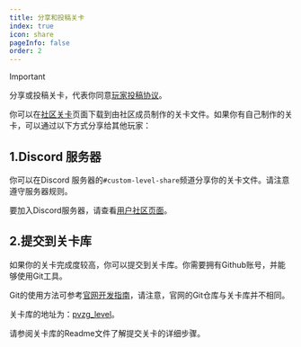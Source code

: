 ```yaml
---
title: 分享和投稿关卡
index: true
icon: share
pageInfo: false
order: 2
---
```


> [!important]
> 分享或投稿关卡，代表你同意[玩家投稿协议](/instructions/Submisson)。
>

你可以在[社区关卡](/custom-level/)页面下载到由社区成员制作的关卡文件。如果你有自己制作的关卡，可以通过以下方式分享给其他玩家：

## 1.Discord 服务器

你可以在Discord 服务器的`#custom-level-share`频道分享你的关卡文件。请注意遵守服务器规则。

要加入Discord服务器，请查看[用户社区页面](/contribution/)。

## 2.提交到关卡库

如果你的关卡完成度较高，你可以提交到关卡库。你需要拥有Github账号，并能够使用Git工具。

Git的使用方法可参考[官网开发指南](/guide/webGuide)，请注意，官网的Git仓库与关卡库并不相同。

关卡库的地址为：[pvzg_level](https://github.com/Gzh0821/pvzg_level)。

请参阅关卡库的Readme文件了解提交关卡的详细步骤。
